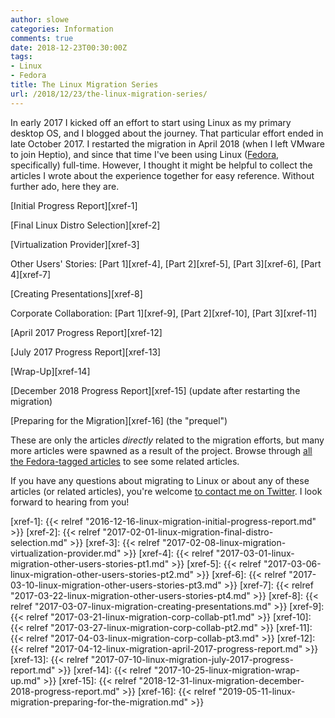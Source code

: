 ```yaml
---
author: slowe
categories: Information
comments: true
date: 2018-12-23T00:30:00Z
tags:
- Linux
- Fedora
title: The Linux Migration Series
url: /2018/12/23/the-linux-migration-series/
---
```


In early 2017 I kicked off an effort to start using Linux as my primary desktop OS, and I blogged about the journey. That particular effort ended in late October 2017. I restarted the migration in April 2018 (when I left VMware to join Heptio), and since that time I've been using Linux ([Fedora][link-1], specifically) full-time. However, I thought it might be helpful to collect the articles I wrote about the experience together for easy reference. Without further ado, here they are.<!--more-->

[Initial Progress Report][xref-1]

[Final Linux Distro Selection][xref-2]

[Virtualization Provider][xref-3]

Other Users' Stories: [Part 1][xref-4], [Part 2][xref-5], [Part 3][xref-6], [Part 4][xref-7]

[Creating Presentations][xref-8]

Corporate Collaboration: [Part 1][xref-9], [Part 2][xref-10], [Part 3][xref-11]

[April 2017 Progress Report][xref-12]

[July 2017 Progress Report][xref-13]

[Wrap-Up][xref-14]

[December 2018 Progress Report][xref-15] (update after restarting the migration)

[Preparing for the Migration][xref-16] (the "prequel")

These are only the articles _directly_ related to the migration efforts, but many more articles were spawned as a result of the project. Browse through [all the Fedora-tagged articles][link-2] to see some related articles.

If you have any questions about migrating to Linux or about any of these articles (or related articles), you're welcome [to contact me on Twitter][link-3]. I look forward to hearing from you!

[link-1]: https://getfedora.org/
[link-2]: /tags/fedora/
[link-3]: https://twitter.com/scott_lowe
[xref-1]: {{< relref "2016-12-16-linux-migration-initial-progress-report.md" >}}
[xref-2]: {{< relref "2017-02-01-linux-migration-final-distro-selection.md" >}}
[xref-3]: {{< relref "2017-02-08-linux-migration-virtualization-provider.md" >}}
[xref-4]: {{< relref "2017-03-01-linux-migration-other-users-stories-pt1.md" >}}
[xref-5]: {{< relref "2017-03-06-linux-migration-other-users-stories-pt2.md" >}}
[xref-6]: {{< relref "2017-03-10-linux-migration-other-users-stories-pt3.md" >}}
[xref-7]: {{< relref "2017-03-22-linux-migration-other-users-stories-pt4.md" >}}
[xref-8]: {{< relref "2017-03-07-linux-migration-creating-presentations.md" >}}
[xref-9]: {{< relref "2017-03-21-linux-migration-corp-collab-pt1.md" >}}
[xref-10]: {{< relref "2017-03-27-linux-migration-corp-collab-pt2.md" >}}
[xref-11]: {{< relref "2017-04-03-linux-migration-corp-collab-pt3.md" >}}
[xref-12]: {{< relref "2017-04-12-linux-migration-april-2017-progress-report.md" >}}
[xref-13]: {{< relref "2017-07-10-linux-migration-july-2017-progress-report.md" >}}
[xref-14]: {{< relref "2017-10-25-linux-migration-wrap-up.md" >}}
[xref-15]: {{< relref "2018-12-31-linux-migration-december-2018-progress-report.md" >}}
[xref-16]: {{< relref "2019-05-11-linux-migration-preparing-for-the-migration.md" >}}
